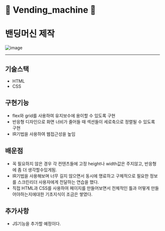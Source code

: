 # 🦁 Vending_machine 🦁

밴딩머신 제작
======
![image](https://user-images.githubusercontent.com/95600994/165269443-bd6b8764-ba8f-4077-a586-e28a70b1575e.png)

----
## 기술스택
- HTML
- CSS

## 구현기능
- flex와 grid를 사용하여 유지보수에 용이할 수 있도록 구현
- 반응형 디자인으로 화면 너비가 줄어들 때 섹션들이 세로축으로 정렬될 수 있도록 구현
- IR기법을 사용하여 웹접근성을 높임

## 배운점
- 꼭 필요하지 않은 경우 각 컨텐츠들에 고정 height나 width값은 주지않고, 반응형에 좀 더 생각할수있게됨.
- IR기법을 사용해보며 너무 길지 않으면서 동시에 명료하고 구체적으로 필요한 정보를 스크린리더 사용자에게 전달하는 연습을 했다.
- 직접 HTML과 CSS를 사용하여 페이지를 만들어보면서 전체적인 틀과 어떻게 만들어야하는지에대한 기초지식이 조금은 쌓였다.

## 추가사항
- JS기능을 추가할 예정이다.
